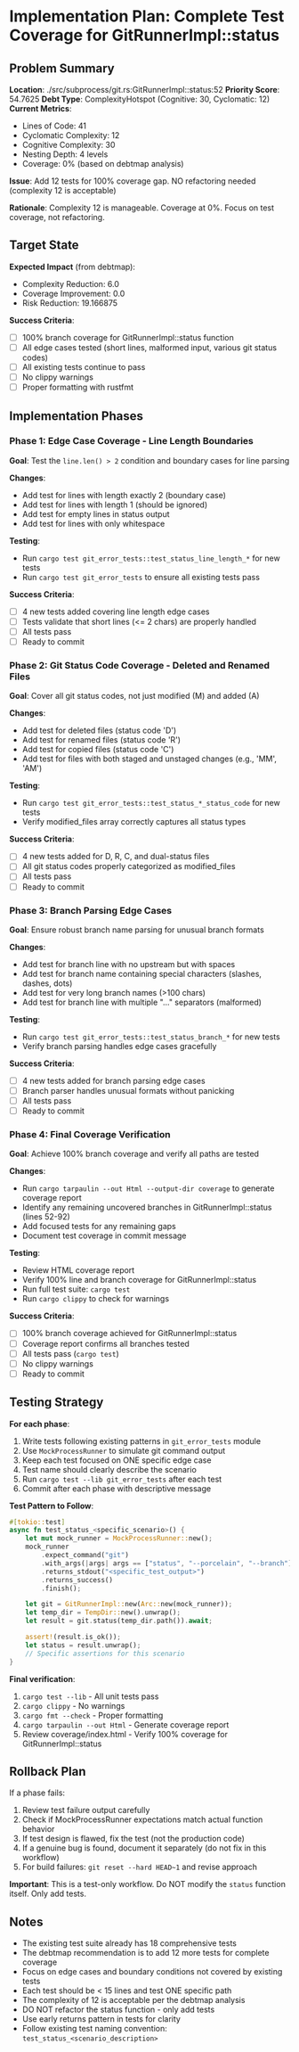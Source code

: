 # Implementation Plan: Complete Test Coverage for GitRunnerImpl::status

## Problem Summary

**Location**: ./src/subprocess/git.rs:GitRunnerImpl::status:52
**Priority Score**: 54.7625
**Debt Type**: ComplexityHotspot (Cognitive: 30, Cyclomatic: 12)
**Current Metrics**:
- Lines of Code: 41
- Cyclomatic Complexity: 12
- Cognitive Complexity: 30
- Nesting Depth: 4 levels
- Coverage: 0% (based on debtmap analysis)

**Issue**: Add 12 tests for 100% coverage gap. NO refactoring needed (complexity 12 is acceptable)

**Rationale**: Complexity 12 is manageable. Coverage at 0%. Focus on test coverage, not refactoring.

## Target State

**Expected Impact** (from debtmap):
- Complexity Reduction: 6.0
- Coverage Improvement: 0.0
- Risk Reduction: 19.166875

**Success Criteria**:
- [ ] 100% branch coverage for GitRunnerImpl::status function
- [ ] All edge cases tested (short lines, malformed input, various git status codes)
- [ ] All existing tests continue to pass
- [ ] No clippy warnings
- [ ] Proper formatting with rustfmt

## Implementation Phases

### Phase 1: Edge Case Coverage - Line Length Boundaries

**Goal**: Test the `line.len() > 2` condition and boundary cases for line parsing

**Changes**:
- Add test for lines with length exactly 2 (boundary case)
- Add test for lines with length 1 (should be ignored)
- Add test for empty lines in status output
- Add test for lines with only whitespace

**Testing**:
- Run `cargo test git_error_tests::test_status_line_length_*` for new tests
- Run `cargo test git_error_tests` to ensure all existing tests pass

**Success Criteria**:
- [ ] 4 new tests added covering line length edge cases
- [ ] Tests validate that short lines (<= 2 chars) are properly handled
- [ ] All tests pass
- [ ] Ready to commit

### Phase 2: Git Status Code Coverage - Deleted and Renamed Files

**Goal**: Cover all git status codes, not just modified (M) and added (A)

**Changes**:
- Add test for deleted files (status code 'D')
- Add test for renamed files (status code 'R')
- Add test for copied files (status code 'C')
- Add test for files with both staged and unstaged changes (e.g., 'MM', 'AM')

**Testing**:
- Run `cargo test git_error_tests::test_status_*_status_code` for new tests
- Verify modified_files array correctly captures all status types

**Success Criteria**:
- [ ] 4 new tests added for D, R, C, and dual-status files
- [ ] All git status codes properly categorized as modified_files
- [ ] All tests pass
- [ ] Ready to commit

### Phase 3: Branch Parsing Edge Cases

**Goal**: Ensure robust branch name parsing for unusual branch formats

**Changes**:
- Add test for branch line with no upstream but with spaces
- Add test for branch name containing special characters (slashes, dashes, dots)
- Add test for very long branch names (>100 chars)
- Add test for branch line with multiple "..." separators (malformed)

**Testing**:
- Run `cargo test git_error_tests::test_status_branch_*` for new tests
- Verify branch parsing handles edge cases gracefully

**Success Criteria**:
- [ ] 4 new tests added for branch parsing edge cases
- [ ] Branch parser handles unusual formats without panicking
- [ ] All tests pass
- [ ] Ready to commit

### Phase 4: Final Coverage Verification

**Goal**: Achieve 100% branch coverage and verify all paths are tested

**Changes**:
- Run `cargo tarpaulin --out Html --output-dir coverage` to generate coverage report
- Identify any remaining uncovered branches in GitRunnerImpl::status (lines 52-92)
- Add focused tests for any remaining gaps
- Document test coverage in commit message

**Testing**:
- Review HTML coverage report
- Verify 100% line and branch coverage for GitRunnerImpl::status
- Run full test suite: `cargo test`
- Run `cargo clippy` to check for warnings

**Success Criteria**:
- [ ] 100% branch coverage achieved for GitRunnerImpl::status
- [ ] Coverage report confirms all branches tested
- [ ] All tests pass (`cargo test`)
- [ ] No clippy warnings
- [ ] Ready to commit

## Testing Strategy

**For each phase**:
1. Write tests following existing patterns in `git_error_tests` module
2. Use `MockProcessRunner` to simulate git command output
3. Keep each test focused on ONE specific edge case
4. Test name should clearly describe the scenario
5. Run `cargo test --lib git_error_tests` after each test
6. Commit after each phase with descriptive message

**Test Pattern to Follow**:
```rust
#[tokio::test]
async fn test_status_<specific_scenario>() {
    let mut mock_runner = MockProcessRunner::new();
    mock_runner
        .expect_command("git")
        .with_args(|args| args == ["status", "--porcelain", "--branch"])
        .returns_stdout("<specific_test_output>")
        .returns_success()
        .finish();

    let git = GitRunnerImpl::new(Arc::new(mock_runner));
    let temp_dir = TempDir::new().unwrap();
    let result = git.status(temp_dir.path()).await;

    assert!(result.is_ok());
    let status = result.unwrap();
    // Specific assertions for this scenario
}
```

**Final verification**:
1. `cargo test --lib` - All unit tests pass
2. `cargo clippy` - No warnings
3. `cargo fmt --check` - Proper formatting
4. `cargo tarpaulin --out Html` - Generate coverage report
5. Review coverage/index.html - Verify 100% coverage for GitRunnerImpl::status

## Rollback Plan

If a phase fails:
1. Review test failure output carefully
2. Check if MockProcessRunner expectations match actual function behavior
3. If test design is flawed, fix the test (not the production code)
4. If a genuine bug is found, document it separately (do not fix in this workflow)
5. For build failures: `git reset --hard HEAD~1` and revise approach

**Important**: This is a test-only workflow. Do NOT modify the `status` function itself. Only add tests.

## Notes

- The existing test suite already has 18 comprehensive tests
- The debtmap recommendation is to add 12 more tests for complete coverage
- Focus on edge cases and boundary conditions not covered by existing tests
- Each test should be < 15 lines and test ONE specific path
- The complexity of 12 is acceptable per the debtmap analysis
- DO NOT refactor the status function - only add tests
- Use early returns pattern in tests for clarity
- Follow existing test naming convention: `test_status_<scenario_description>`
